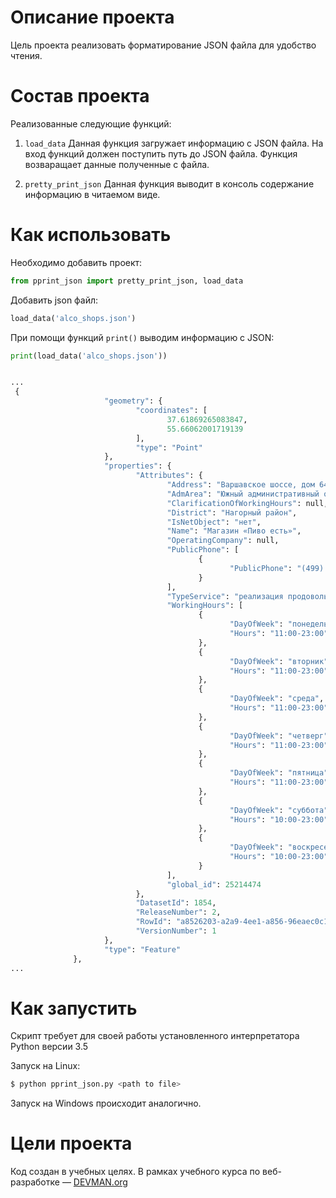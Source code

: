 # Описание проекта

Цель проекта реализовать форматирование JSON файла для удобство чтения.

# Состав проекта 

Реализованные следующие функций:

1) `load_data`
Данная функция загружает информацию с JSON файла. На вход функций должен поступить путь
до JSON файла. Функция возваращает данные полученные с файла.

2) `pretty_print_json`
Данная функция выводит в консоль содержание информацию в читаемом виде.

# Как использовать

Необходимо добавить проект:

```python
from pprint_json import pretty_print_json, load_data
```
 
Добавить json файл:

```python
load_data('alco_shops.json')
```

При помощи функций `print()` выводим информацию с JSON:

```python
print(load_data('alco_shops.json'))


...
 {
                     "geometry": {
                            "coordinates": [
                                   37.61869265083847,
                                   55.66062001719139
                            ],
                            "type": "Point"
                     },
                     "properties": {
                            "Attributes": {
                                   "Address": "Варшавское шоссе, дом 64, корпус 1",
                                   "AdmArea": "Южный административный округ",
                                   "ClarificationOfWorkingHours": null,
                                   "District": "Нагорный район",
                                   "IsNetObject": "нет",
                                   "Name": "Магазин «Пиво есть»",
                                   "OperatingCompany": null,
                                   "PublicPhone": [
                                          {
                                                 "PublicPhone": "(499) 351-22-17"
                                          }
                                   ],
                                   "TypeService": "реализация продовольственных товаров",
                                   "WorkingHours": [
                                          {
                                                 "DayOfWeek": "понедельник",
                                                 "Hours": "11:00-23:00"
                                          },
                                          {
                                                 "DayOfWeek": "вторник",
                                                 "Hours": "11:00-23:00"
                                          },
                                          {
                                                 "DayOfWeek": "среда",
                                                 "Hours": "11:00-23:00"
                                          },
                                          {
                                                 "DayOfWeek": "четверг",
                                                 "Hours": "11:00-23:00"
                                          },
                                          {
                                                 "DayOfWeek": "пятница",
                                                 "Hours": "11:00-23:00"
                                          },
                                          {
                                                 "DayOfWeek": "суббота",
                                                 "Hours": "10:00-23:00"
                                          },
                                          {
                                                 "DayOfWeek": "воскресенье",
                                                 "Hours": "10:00-23:00"
                                          }
                                   ],
                                   "global_id": 25214474
                            },
                            "DatasetId": 1854,
                            "ReleaseNumber": 2,
                            "RowId": "a8526203-a2a9-4ee1-a856-96eaec0c18b7",
                            "VersionNumber": 1
                     },
                     "type": "Feature"
              },
...
```

# Как запустить

Скрипт требует для своей работы установленного интерпретатора Python версии 3.5

Запуск на Linux:

```bash
$ python pprint_json.py <path to file>
```

Запуск на Windows происходит аналогично.

# Цели проекта

Код создан в учебных целях. В рамках учебного курса по веб-разработке ― [DEVMAN.org](https://devman.org)